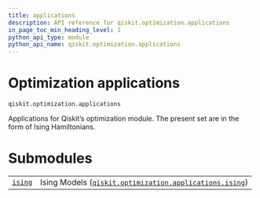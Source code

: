 ```yaml
---
title: applications
description: API reference for qiskit.optimization.applications
in_page_toc_min_heading_level: 1
python_api_type: module
python_api_name: qiskit.optimization.applications
---
```


<span id="module-qiskit.optimization.applications" />

<span id="qiskit-optimization-applications" />

# Optimization applications

<span id="module-qiskit.optimization.applications" />

`qiskit.optimization.applications`

Applications for Qiskit’s optimization module. The present set are in the form of Ising Hamiltonians.

# Submodules

|                                                                                                                                          |                                                                                                                                                                                          |
| ---------------------------------------------------------------------------------------------------------------------------------------- | ---------------------------------------------------------------------------------------------------------------------------------------------------------------------------------------- |
| [`ising`](qiskit.optimization.applications.ising#module-qiskit.optimization.applications.ising "qiskit.optimization.applications.ising") | Ising Models ([`qiskit.optimization.applications.ising`](qiskit.optimization.applications.ising#module-qiskit.optimization.applications.ising "qiskit.optimization.applications.ising")) |


